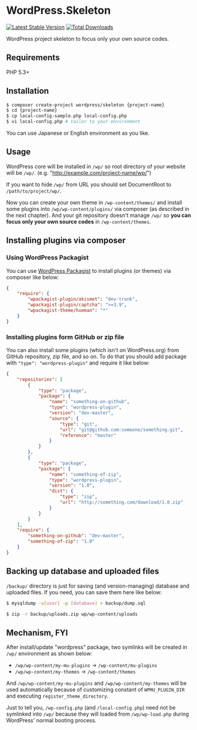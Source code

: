 # WordPress.Skeleton

[![Latest Stable Version](https://poser.pugx.org/wordpress/skeleton/v/stable.svg)](https://packagist.org/packages/wordpress/skeleton)
[![Total Downloads](https://poser.pugx.org/wordpress/skeleton/downloads.svg)](https://packagist.org/packages/wordpress/skeleton)

WordPress project skeleton to focus only your own source codes.

## Requirements

PHP 5.3+

## Installation

```bash
$ composer create-project wordpress/skeleton {project-name}
$ cd {project-name}
$ cp local-config-sample.php local-config.php
$ vi local-config.php # tailor to your environment
```

You can use Japanese or English environment as you like.

## Usage

WordPress core will be installed in `/wp/` so root directory of your website will be `/wp/`. (e.g. "http://example.com/project-name/wp/")

If you want to hide `/wp/` from URL you should set DocumentRoot to `/path/to/project/wp/`.

Now you can create your own theme in `/wp-content/themes/` and install some plugins into `/wp/wp-content/plugins/` via composer (as described in the next chapter).
And your git repository doesn't manage `/wp/` so **you can focus only your own source codes** in `/wp-content/themes`.

## Installing plugins via composer

### Using WordPress Packagist

You can use [WordPress Packagist](http://wpackagist.org) to install plugins (or themes) via composer like below:

```json
{
    "require": {
        "wpackagist-plugin/akismet": "dev-trunk",
        "wpackagist-plugin/captcha": ">=3.9",
        "wpackagist-theme/hueman": "*"
    }
}
```

### Installing plugins form GitHub or zip file

You can also install some plugins (which isn't on WordPress.org) from GitHub repository, zip file, and so on.
To do that you should add package with `"type": "wordpress-plugin"` and require it like below:

```json
{
    "repositories": [
        {
            "type": "package",
            "package": {
                "name": "something-on-github",
                "type": "wordpress-plugin",
                "version": "dev-master",
                "source": {
                    "type": "git",
                    "url": "git@github.com:someone/something.git",
                    "reference": "master"
                }
            }
        },
        {
            "type": "package",
            "package": {
                "name": "something-of-zip",
                "type": "wordpress-plugin",
                "version": "1.0",
                "dist": {
                    "type": "zip",
                    "url": "http://something.com/download/1.0.zip"
                }
            }
        }
    ],
    "require": {
        "something-on-github": "dev-master",
        "something-of-zip": "1.0"
    }
}
```

## Backing up database and uploaded files

`/backup/` directory is just for saving (and version-managing) database and uploaded files. If you need, you can save them here like below:

```bash
$ mysqldump -u[user] -p [database] > backup/dump.sql
```

```bash
$ zip -r backup/uploads.zip wp/wp-content/uploads
```

## Mechanism, FYI

After install/update "wordpress" package, two symlinks will be created in `/wp/` environment as shown below:

* `/wp/wp-content/my-mu-plugins` -> `/wp-content/mu-plugins`
* `/wp/wp-content/my-themes` -> `/wp-content/themes`

And `/wp/wp-content/my-mu-plugins` and `/wp/wp-content/my-themes` will be used automatically because of customizing constant of `WPMU_PLUGIN_DIR` and executing `register_theme_directory`.

Just to tell you, `/wp-config.php` (and `/local-config.php`) need not be symlinked into `/wp/` because they will loaded from `/wp/wp-load.php` during WordPress' normal booting process.
